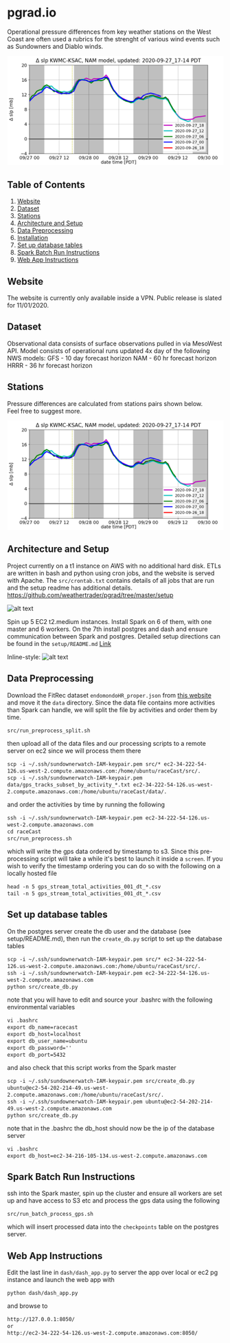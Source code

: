 
# pgrad.io

Operational pressure differences from key weather stations on the West Coast are often
used a rubrics for the strenght of various wind events such as Sundowners and Diablo winds.

![alt text](images_repo/sample_time_series.png "hover text")

## Table of Contents

1. [Website](README.md#website)
1. [Dataset](README.md#dataset)
1. [Stations](README.md#stations)
1. [Architecture and Setup](README.md#architecture-and-setup)
1. [Data Preprocessing](README.md#Data-preprocessing)
1. [Installation](README.md#installation)
1. [Set up database tables](README.md#set-up-database-tables)
1. [Spark Batch Run Instructions](README.md#Spark-Batch-Run-Instructions)
1. [Web App Instructions](README.md#Web-App-Instructions)

## Website 

The website is currently only available inside a VPN.  Public release is 
slated for 11/01/2020.

## Dataset

Observational data consists of surface observations pulled in via MesoWest API.
Model consists of operational runs updated 4x day of the following NWS models:
GFS - 10 day forecast horizon
NAM - 60 hr forecast horizon
HRRR - 36 hr forecast horizon 

## Stations

Pressure differences are calculated from stations pairs shown below.  
Feel free to suggest more.

![alt text](images_repo/sample_time_series.png "hover text")

## Architecture and Setup


Project currently on a t1 instance on AWS with no additional hard disk.
ETLs are written in bash and python using cron jobs, and the website is served with Apache.
The `src/crontab.txt` contains details of all jobs that are run and 
the setup readme has additional details.
https://github.com/weathertrader/pgrad/tree/master/setup

![alt text](images/racecast_tech_stack.png "hover text")


Spin up 5 EC2 t2.medium instances.  Install Spark on 6 of them, with one master and 6 workers.
On the 7th install postgres and dash and ensure communication between Spark and postgres.
Detailed setup directions can be found in the `setup/README.md` [Link](https://github.com/weathertrader/raceCast/tree/master/setup)

Inline-style: 
![alt text](images/racecast_tech_stack.png "hover text")



## Data Preprocessing 

Download the FitRec dataset `endomondoHR_proper.json` from [this website](https://sites.google.com/eng.ucsd.edu/fitrec-project/home) and move it the `data` directory.
Since the data file contains more activities than Spark can handle, we will split the file by activities and order them by time. 

```
src/run_preprocess_split.sh
```
then upload all of the data files and our processing scripts to a remote server on ec2 since we will process them there
```
scp -i ~/.ssh/sundownerwatch-IAM-keypair.pem src/* ec2-34-222-54-126.us-west-2.compute.amazonaws.com:/home/ubuntu/raceCast/src/.
scp -i ~/.ssh/sundownerwatch-IAM-keypair.pem data/gps_tracks_subset_by_activity_*.txt ec2-34-222-54-126.us-west-2.compute.amazonaws.com:/home/ubuntu/raceCast/data/.

```
and order the activities by time by running the following 
```
ssh -i ~/.ssh/sundownerwatch-IAM-keypair.pem ec2-34-222-54-126.us-west-2.compute.amazonaws.com
cd raceCast
src/run_preprocess.sh
```
which will write the gps data ordered by timestamp to s3. Since this pre-processing script will take a while it's best to launch it inside a `screen`.
 If you wish to verify the timestamp ordering you can do so with the following on a locally hosted file 
```
head -n 5 gps_stream_total_activities_001_dt_*.csv
tail -n 5 gps_stream_total_activities_001_dt_*.csv
```
## Set up database tables

On the postgres server create the db user and the database (see setup/README.md), then run the `create_db.py` script to set up the database tables 
```
scp -i ~/.ssh/sundownerwatch-IAM-keypair.pem src/* ec2-34-222-54-126.us-west-2.compute.amazonaws.com:/home/ubuntu/raceCast/src/.
ssh -i ~/.ssh/sundownerwatch-IAM-keypair.pem ec2-34-222-54-126.us-west-2.compute.amazonaws.com
python src/create_db.py
```
note that you will have to edit and source your .bashrc with the following environmental variables
```
vi .bashrc
export db_name=racecast
export db_host=localhost
export db_user_name=ubuntu
export db_password=''
export db_port=5432
```

and also check that this script works from the Spark master 

```
scp -i ~/.ssh/sundownerwatch-IAM-keypair.pem src/create_db.py ubuntu@ec2-54-202-214-49.us-west-2.compute.amazonaws.com:/home/ubuntu/raceCast/src/.
ssh -i ~/.ssh/sundownerwatch-IAM-keypair.pem ubuntu@ec2-54-202-214-49.us-west-2.compute.amazonaws.com
python src/create_db.py
```
note that in the .bashrc the db_host should now be the ip of the database server 
```
vi .bashrc
export db_host=ec2-34-216-105-134.us-west-2.compute.amazonaws.com
```

## Spark Batch Run Instructions 

ssh into the Spark master, spin up the cluster and ensure all workers are set up and have access to S3 etc and process the gps data using the following

```
src/run_batch_process_gps.sh
```
which will insert processed data into the `checkpoints` table on the postgres server.

## Web App Instructions 

Edit the last line in `dash/dash_app.py` to server the app over local or ec2 pg instance and launch the web app with 
```
python dash/dash_app.py 
```
and browse to 
```
http://127.0.0.1:8050/
or
http://ec2-34-222-54-126.us-west-2.compute.amazonaws.com:8050/
```
